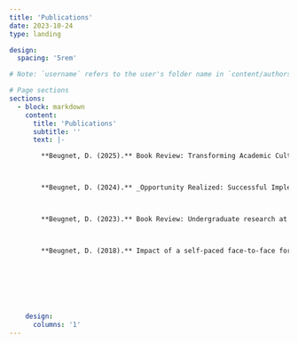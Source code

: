 ```yaml
---
title: 'Publications'
date: 2023-10-24
type: landing

design:
  spacing: '5rem'

# Note: `username` refers to the user's folder name in `content/authors/`

# Page sections
sections:
  - block: markdown
    content:
      title: 'Publications'
      subtitle: ''
      text: |-

        **Beugnet, D. (2025).** Book Review: Transforming Academic Culture and Curriculum: Integrating and Scaffolding Research Throughout Undergraduate Education, by M. Malachowski, E. Ambos, K. Karukstis, J. Kinzie, and J. Osborn (Eds.). _Scholarship and Practice of Undergraduate Research, 8_(3), 60-61. https://www.cur.org/journal-article/transforming-academic-culture-and-curriculum-integrating-and-scaffolding-research-throughout-undergraduate-education/



        **Beugnet, D. (2024).** _Opportunity Realized: Successful Implementation of Undergraduate Research at Three Geographically Diverse Community Colleges._ [Dissertation] https://repository.lib.fsu.edu/islandora/object/fsu:927835



        **Beugnet, D. (2023).** Book Review: Undergraduate research at community colleges: Equity, discovery, and innovation, by Nancy H. Hensel. _Scholarship and Practice of Undergraduate Research, 6_(3), 54-55. https://www.cur.org/journal-article/undergraduate-research-at-community-colleges-equity-discovery-and-innovation/



        **Beugnet, D. (2018).** Impact of a self-paced face-to-face format in a developmental writing course. _Currents in Teaching and Learning, 10_(1), 74-89. https://perma.cc/X6S7-BU4E
        
    
        

                
        
        
    design:
      columns: '1'
---
```

